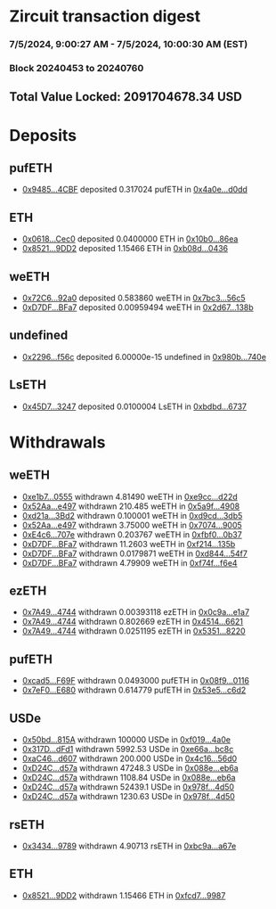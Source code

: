 # Zircuit transaction digest
### 7/5/2024, 9:00:27 AM - 7/5/2024, 10:00:30 AM (EST)
### Block 20240453 to 20240760

## Total Value Locked: 2091704678.34 USD

# Deposits
## pufETH
- [0x9485...4CBF](https://etherscan.io/address/0x94854140ea7ed49A6D66b189E2f92B1Ef0a54CBF) deposited 0.317024 pufETH in [0x4a0e...d0dd](https://etherscan.io/tx/0x94854140ea7ed49A6D66b189E2f92B1Ef0a54CBF)
## ETH
- [0x0618...Cec0](https://etherscan.io/address/0x061872FcC5eA5074117b910C211e68DA0e94Cec0) deposited 0.0400000 ETH in [0x10b0...86ea](https://etherscan.io/tx/0x061872FcC5eA5074117b910C211e68DA0e94Cec0)
- [0x8521...9DD2](https://etherscan.io/address/0x852134036E4f01a193bA390853939c01Ec2B9DD2) deposited 1.15466 ETH in [0xb08d...0436](https://etherscan.io/tx/0x852134036E4f01a193bA390853939c01Ec2B9DD2)
## weETH
- [0x72C6...92a0](https://etherscan.io/address/0x72C6A4624e1dfFA724E6d00d64CEAE698aF892a0) deposited 0.583860 weETH in [0x7bc3...56c5](https://etherscan.io/tx/0x72C6A4624e1dfFA724E6d00d64CEAE698aF892a0)
- [0xD7DF...BFa7](https://etherscan.io/address/0xD7DF7E085214743530afF339aFC420c7c720BFa7) deposited 0.00959494 weETH in [0x2d67...138b](https://etherscan.io/tx/0xD7DF7E085214743530afF339aFC420c7c720BFa7)
## undefined
- [0x2296...f56c](https://etherscan.io/address/0x229619449cE5ef1B353B8ec49af3a84F3E84f56c) deposited 6.00000e-15 undefined in [0x980b...740e](https://etherscan.io/tx/0x229619449cE5ef1B353B8ec49af3a84F3E84f56c)
## LsETH
- [0x45D7...3247](https://etherscan.io/address/0x45D7795dd63C17a0Fe72b567854eb8483ef33247) deposited 0.0100004 LsETH in [0xbdbd...6737](https://etherscan.io/tx/0x45D7795dd63C17a0Fe72b567854eb8483ef33247)
# Withdrawals
## weETH
- [0xe1b7...0555](https://etherscan.io/address/0xe1b7f641182956E9B075d924019fEb7c647F0555) withdrawn 4.81490 weETH in [0xe9cc...d22d](https://etherscan.io/tx/0xe1b7f641182956E9B075d924019fEb7c647F0555)
- [0x52Aa...e497](https://etherscan.io/address/0x52Aa899454998Be5b000Ad077a46Bbe360F4e497) withdrawn 210.485 weETH in [0x5a9f...4908](https://etherscan.io/tx/0x52Aa899454998Be5b000Ad077a46Bbe360F4e497)
- [0xd21a...3Bd2](https://etherscan.io/address/0xd21aFba6C8662bEa10f774abCF53Cf66b2b13Bd2) withdrawn 0.100001 weETH in [0xd9cd...3db5](https://etherscan.io/tx/0xd21aFba6C8662bEa10f774abCF53Cf66b2b13Bd2)
- [0x52Aa...e497](https://etherscan.io/address/0x52Aa899454998Be5b000Ad077a46Bbe360F4e497) withdrawn 3.75000 weETH in [0x7074...9005](https://etherscan.io/tx/0x52Aa899454998Be5b000Ad077a46Bbe360F4e497)
- [0xE4c6...707e](https://etherscan.io/address/0xE4c64b3900221e2a842BB0216774677D165e707e) withdrawn 0.203767 weETH in [0xfbf0...0b37](https://etherscan.io/tx/0xE4c64b3900221e2a842BB0216774677D165e707e)
- [0xD7DF...BFa7](https://etherscan.io/address/0xD7DF7E085214743530afF339aFC420c7c720BFa7) withdrawn 11.2603 weETH in [0xf214...135b](https://etherscan.io/tx/0xD7DF7E085214743530afF339aFC420c7c720BFa7)
- [0xD7DF...BFa7](https://etherscan.io/address/0xD7DF7E085214743530afF339aFC420c7c720BFa7) withdrawn 0.0179871 weETH in [0xd844...54f7](https://etherscan.io/tx/0xD7DF7E085214743530afF339aFC420c7c720BFa7)
- [0xD7DF...BFa7](https://etherscan.io/address/0xD7DF7E085214743530afF339aFC420c7c720BFa7) withdrawn 4.79909 weETH in [0xf74f...f6e4](https://etherscan.io/tx/0xD7DF7E085214743530afF339aFC420c7c720BFa7)
## ezETH
- [0x7A49...4744](https://etherscan.io/address/0x7A493Be5c2ce014cD049Bf178a1ac0Db1B434744) withdrawn 0.00393118 ezETH in [0x0c9a...e1a7](https://etherscan.io/tx/0x7A493Be5c2ce014cD049Bf178a1ac0Db1B434744)
- [0x7A49...4744](https://etherscan.io/address/0x7A493Be5c2ce014cD049Bf178a1ac0Db1B434744) withdrawn 0.802669 ezETH in [0x4514...6621](https://etherscan.io/tx/0x7A493Be5c2ce014cD049Bf178a1ac0Db1B434744)
- [0x7A49...4744](https://etherscan.io/address/0x7A493Be5c2ce014cD049Bf178a1ac0Db1B434744) withdrawn 0.0251195 ezETH in [0x5351...8220](https://etherscan.io/tx/0x7A493Be5c2ce014cD049Bf178a1ac0Db1B434744)
## pufETH
- [0xcad5...F69F](https://etherscan.io/address/0xcad542a11D97d17A2299aC025ca00B4Ae40BF69F) withdrawn 0.0493000 pufETH in [0x08f9...0116](https://etherscan.io/tx/0xcad542a11D97d17A2299aC025ca00B4Ae40BF69F)
- [0x7eF0...E680](https://etherscan.io/address/0x7eF0b923a6E2063D3Ea2eBE86F840DFBA47bE680) withdrawn 0.614779 pufETH in [0x53e5...c6d2](https://etherscan.io/tx/0x7eF0b923a6E2063D3Ea2eBE86F840DFBA47bE680)
## USDe
- [0x50bd...815A](https://etherscan.io/address/0x50bd04310e847C1Ab0bD4adBDbaCcCd69b17815A) withdrawn 100000 USDe in [0xf019...4a0e](https://etherscan.io/tx/0x50bd04310e847C1Ab0bD4adBDbaCcCd69b17815A)
- [0x317D...dFd1](https://etherscan.io/address/0x317DDDb30c46146e6f598Ceca82931978542dFd1) withdrawn 5992.53 USDe in [0xe66a...bc8c](https://etherscan.io/tx/0x317DDDb30c46146e6f598Ceca82931978542dFd1)
- [0xaC46...d607](https://etherscan.io/address/0xaC462b2746A48Cc3645375682F3FDa523d8cd607) withdrawn 200.000 USDe in [0x4c16...56d0](https://etherscan.io/tx/0xaC462b2746A48Cc3645375682F3FDa523d8cd607)
- [0xD24C...d57a](https://etherscan.io/address/0xD24Cfe2d0fa81369ca6291c28ac5426e16B6d57a) withdrawn 47248.3 USDe in [0x088e...eb6a](https://etherscan.io/tx/0xD24Cfe2d0fa81369ca6291c28ac5426e16B6d57a)
- [0xD24C...d57a](https://etherscan.io/address/0xD24Cfe2d0fa81369ca6291c28ac5426e16B6d57a) withdrawn 1108.84 USDe in [0x088e...eb6a](https://etherscan.io/tx/0xD24Cfe2d0fa81369ca6291c28ac5426e16B6d57a)
- [0xD24C...d57a](https://etherscan.io/address/0xD24Cfe2d0fa81369ca6291c28ac5426e16B6d57a) withdrawn 52439.1 USDe in [0x978f...4d50](https://etherscan.io/tx/0xD24Cfe2d0fa81369ca6291c28ac5426e16B6d57a)
- [0xD24C...d57a](https://etherscan.io/address/0xD24Cfe2d0fa81369ca6291c28ac5426e16B6d57a) withdrawn 1230.63 USDe in [0x978f...4d50](https://etherscan.io/tx/0xD24Cfe2d0fa81369ca6291c28ac5426e16B6d57a)
## rsETH
- [0x3434...9789](https://etherscan.io/address/0x34349c5569e7B846c3558961552D2202760A9789) withdrawn 4.90713 rsETH in [0xbc9a...a67e](https://etherscan.io/tx/0x34349c5569e7B846c3558961552D2202760A9789)
## ETH
- [0x8521...9DD2](https://etherscan.io/address/0x852134036E4f01a193bA390853939c01Ec2B9DD2) withdrawn 1.15466 ETH in [0xfcd7...9987](https://etherscan.io/tx/0x852134036E4f01a193bA390853939c01Ec2B9DD2)
